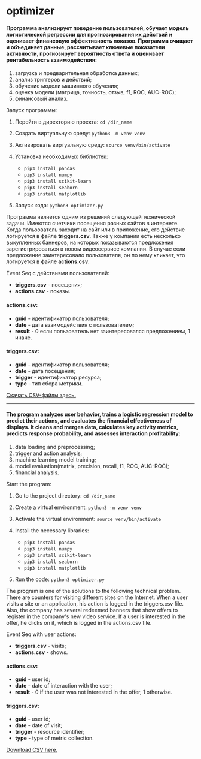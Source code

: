 # optimizer

#### Программа анализирует поведение пользователей, обучает модель логистической регрессии для прогнозирования их действий и оценивает финансовую эффективность показов. Программа очищает и объединяет данные, рассчитывает ключевые показатели активности, прогнозирует вероятность ответа и оценивает рентабельность взаимодействия:

1. загрузка и предварительная обработка данных;
2. анализ триггеров и действий;
3. обучение модели машинного обучения;
4. оценка модели (матрица, точность, отзыв, f1, ROC, AUC-ROC);
5. финансовый анализ.

Запуск программы:

1. Перейти в директорию проекта: `cd /dir_name`
  
3. Создать виртуальную среду: `python3 -m venv venv`
   
4. Активировать виртуальную среду: `source venv/bin/activate`

5. Установка необходимых библиотек:
      - ```pip3 install pandas```
      - `pip3 install numpy`
      - `pip3 install scikit-learn`
      - `pip3 install seaborn`
      - `pip3 install matplotlib`
        
6. Запуск кода: `python3 optimizer.py`



Программа является одним из решений следующей технической задачи. Имеются счетчики посещения разных сайтов в интернете. Когда пользователь заходит на сайт или в приложение, его действие логируется в файле **triggers.csv**. Также у компании есть несколько выкупленных баннеров, на которых показываются предложения зарегистрироваться в новом видеосервисе компании. В случае если предложение заинтересовало пользователя, он по нему кликает, что логируется в файле **actions.csv**.

Event Seq с действиями пользователей:
- **triggers.csv** - посещения;
- **actions.csv** - показы.

#### actions.csv:
  - **guid** - идентификатор пользователя;
  - **date** - дата взаимодействия с пользователем;
  - **result** - 0 если пользователь нет заинтересовался предложением, 1 иначе.

#### triggers.csv:

- **guid** - идентификатор пользователя;
- **date** - дата посещения;
- **trigger** - идентификатор ресурса;
- **type** - тип сбора метрики.

[Cкачать CSV-файлы здесь.](https://disk.yandex.ru/d/KetMP60FvKsK9Q)

---

#### The program analyzes user behavior, trains a logistic regression model to predict their actions, and evaluates the financial effectiveness of displays. It cleans and merges data, calculates key activity metrics, predicts response probability, and assesses interaction profitability:

1. data loading and preprocessing;
2. trigger and action analysis;
3. machine learning model training;
4. model evaluation(matrix, precision, recall, f1, ROC, AUC-ROC);
5. financial analysis.

Start the program:

1. Go to the project directory: `cd /dir_name`

2. Create a virtual environment: `python3 -m venv venv`

3. Activate the virtual environment: `source venv/bin/activate`

4. Install the necessary libraries:
      - `pip3 install pandas`
      - `pip3 install numpy`
      - `pip3 install scikit-learn`
      - `pip3 install seaborn`
      - `pip3 install matplotlib`

5. Run the code: `python3 optimizer.py`


The program is one of the solutions to the following technical problem. There are counters for visiting different sites on the Internet. When a user visits a site or an application, his action is logged in the triggers.csv file. Also, the company has several redeemed banners that show offers to register in the company's new video service. If a user is interested in the offer, he clicks on it, which is logged in the actions.csv file.

Event Seq with user actions:
- **triggers.csv** - visits;
- **actions.csv** - shows.

#### actions.csv:
  - **guid** - user id;
  - **date** - date of interaction with the user;
  - **result** - 0 if the user was not interested in the offer, 1 otherwise.

#### triggers.csv:

- **guid** - user id;
- **date** - date of visit;
- **trigger** - resource identifier;
- **type** - type of metric collection.

[Download CSV here.](https://disk.yandex.ru/d/KetMP60FvKsK9Q)
